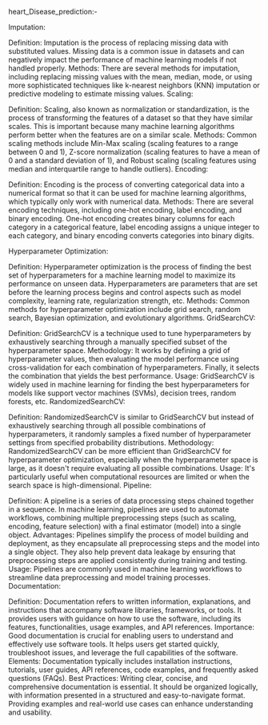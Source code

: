 heart_Disease_prediction:-

Imputation:

Definition: Imputation is the process of replacing missing data with substituted values. Missing data is a common issue in datasets and can negatively impact the performance of machine learning models if not handled properly.
Methods: There are several methods for imputation, including replacing missing values with the mean, median, mode, or using more sophisticated techniques like k-nearest neighbors (KNN) imputation or predictive modeling to estimate missing values.
Scaling:

Definition: Scaling, also known as normalization or standardization, is the process of transforming the features of a dataset so that they have similar scales. This is important because many machine learning algorithms perform better when the features are on a similar scale.
Methods: Common scaling methods include Min-Max scaling (scaling features to a range between 0 and 1), Z-score normalization (scaling features to have a mean of 0 and a standard deviation of 1), and Robust scaling (scaling features using median and interquartile range to handle outliers).
Encoding:

Definition: Encoding is the process of converting categorical data into a numerical format so that it can be used for machine learning algorithms, which typically only work with numerical data.
Methods: There are several encoding techniques, including one-hot encoding, label encoding, and binary encoding. One-hot encoding creates binary columns for each category in a categorical feature, label encoding assigns a unique integer to each category, and binary encoding converts categories into binary digits.

Hyperparameter Optimization:

Definition: Hyperparameter optimization is the process of finding the best set of hyperparameters for a machine learning model to maximize its performance on unseen data. Hyperparameters are parameters that are set before the learning process begins and control aspects such as model complexity, learning rate, regularization strength, etc.
Methods: Common methods for hyperparameter optimization include grid search, random search, Bayesian optimization, and evolutionary algorithms.
GridSearchCV:

Definition: GridSearchCV is a technique used to tune hyperparameters by exhaustively searching through a manually specified subset of the hyperparameter space.
Methodology: It works by defining a grid of hyperparameter values, then evaluating the model performance using cross-validation for each combination of hyperparameters. Finally, it selects the combination that yields the best performance.
Usage: GridSearchCV is widely used in machine learning for finding the best hyperparameters for models like support vector machines (SVMs), decision trees, random forests, etc.
RandomizedSearchCV:

Definition: RandomizedSearchCV is similar to GridSearchCV but instead of exhaustively searching through all possible combinations of hyperparameters, it randomly samples a fixed number of hyperparameter settings from specified probability distributions.
Methodology: RandomizedSearchCV can be more efficient than GridSearchCV for hyperparameter optimization, especially when the hyperparameter space is large, as it doesn't require evaluating all possible combinations.
Usage: It's particularly useful when computational resources are limited or when the search space is high-dimensional.
Pipeline:

Definition: A pipeline is a series of data processing steps chained together in a sequence. In machine learning, pipelines are used to automate workflows, combining multiple preprocessing steps (such as scaling, encoding, feature selection) with a final estimator (model) into a single object.
Advantages: Pipelines simplify the process of model building and deployment, as they encapsulate all preprocessing steps and the model into a single object. They also help prevent data leakage by ensuring that preprocessing steps are applied consistently during training and testing.
Usage: Pipelines are commonly used in machine learning workflows to streamline data preprocessing and model training processes.
Documentation:

Definition: Documentation refers to written information, explanations, and instructions that accompany software libraries, frameworks, or tools. It provides users with guidance on how to use the software, including its features, functionalities, usage examples, and API references.
Importance: Good documentation is crucial for enabling users to understand and effectively use software tools. It helps users get started quickly, troubleshoot issues, and leverage the full capabilities of the software.
Elements: Documentation typically includes installation instructions, tutorials, user guides, API references, code examples, and frequently asked questions (FAQs).
Best Practices: Writing clear, concise, and comprehensive documentation is essential. It should be organized logically, with information presented in a structured and easy-to-navigate format. Providing examples and real-world use cases can enhance understanding and usability.
